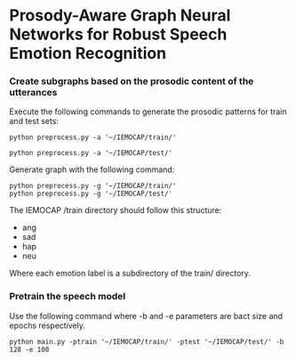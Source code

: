 # Prosody-Aware Graph Neural Networks for Robust Speech Emotion Recognition

### Create subgraphs based on the prosodic content of the utterances

Execute the following commands to generate the prosodic patterns for train and test sets:
```
python preprocess.py -a '~/IEMOCAP/train/'

python preprocess.py -a '~/IEMOCAP/test/'

```
Generate graph with the following command:

```
python preprocess.py -g '~/IEMOCAP/train/'
python preprocess.py -g '~/IEMOCAP/test/'

```

The IEMOCAP /train directory should follow this structure:

 - ang
 - sad
 - hap
 - neu
  
Where each emotion label is a subdirectory of the train/ directory. 

### Pretrain the speech model

Use the following command where -b and -e parameters are bact size and epochs respectively. 

```
python main.py -ptrain '~/IEMOCAP/train/' -ptest '~/IEMOCAP/test/' -b 128 -e 100

```
